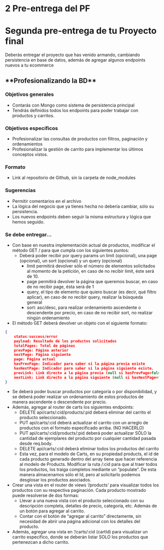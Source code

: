 # 2 Pre-entrega del PF

# **Segunda pre-entrega de tu Proyecto final**

Deberás entregar el proyecto que has venido armando, cambiando persistencia en base de datos, además de agregar algunos endpoints nuevos a tu ecommerce

## \***\*Profesionalizando la BD\*\***

### **Objetivos generales**

- Contarás con Mongo como sistema de persistencia principal
- Tendrás definidos todos los endpoints para poder trabajar con productos y carritos.

### **Objetivos específicos**

- Profesionalizar las consultas de productos con filtros, paginación y ordenamientos
- Profesionalizar la gestión de carrito para implementar los últimos conceptos vistos.

### Formato

- Link al repositorio de Github, sin la carpeta de node_modules

### **Sugerencias**

- Permitir comentarios en el archivo
- La lógica del negocio que ya tienes hecha no debería cambiar, sólo su persistencia.
- Los nuevos endpoints deben seguir la misma estructura y lógica que hemos seguido.

### Se debe entregar…

- Con base en nuestra implementación actual de productos, modificar el método GET / para que cumpla con los siguientes puntos:
  - Deberá poder recibir por query params un limit (opcional), una page (opcional), un sort (opcional) y un query (opcional)
    - limit permitirá devolver sólo el número de elementos solicitados al momento de la petición, en caso de no recibir limit, éste será de 10.
    - page permitirá devolver la página que queremos buscar, en caso de no recibir page, ésta será de 1
    - query, el tipo de elemento que quiero buscar (es decir, qué filtro aplicar), en caso de no recibir query, realizar la búsqueda general
    - sort: asc/desc, para realizar ordenamiento ascendente o descendente por precio, en caso de no recibir sort, no realizar ningún ordenamiento
- El método GET deberá devolver un objeto con el siguiente formato:

```json
{
	status:success/error
	payload: Resultado de los productos solicitados
	totalPages: Total de páginas
	prevPage: Página anterior
	nextPage: Página siguiente
	page: Página actual
	hasPrevPage: Indicador para saber si la página previa existe
	hasNextPage: Indicador para saber si la página siguiente existe.
	prevLink: Link directo a la página previa (null si hasPrevPage=false)
	nextLink: Link directo a la página siguiente (null si hasNextPage=false)
}
```

- Se deberá poder buscar productos por categoría o por disponibilidad, y se deberá poder realizar un ordenamiento de estos productos de manera ascendente o descendente por precio.
- Además, agregar al router de carts los siguientes endpoints:
  - DELETE api/carts/:cid/products/:pid deberá eliminar del carrito el producto seleccionado.
  - PUT api/carts/:cid deberá actualizar el carrito con un arreglo de productos con el formato especificado arriba. (NO HACERLO)
  - PUT api/carts/:cid/products/:pid deberá poder actualizar SÓLO la cantidad de ejemplares del producto por cualquier cantidad pasada desde req.body.
  - DELETE api/carts/:cid deberá eliminar todos los productos del carrito
  - Esta vez, para el modelo de Carts, en su propiedad products, el id de cada producto generado dentro del array tiene que hacer referencia al modelo de Products. Modificar la ruta /:cid para que al traer todos los productos, los traiga completos mediante un “populate”. De esta manera almacenamos sólo el Id, pero al solicitarlo podemos desglosar los productos asociados.
- Crear una vista en el router de views ‘/products’ para visualizar todos los productos con su respectiva paginación. Cada producto mostrado puede resolverse de dos formas:
  - Llevar a una nueva vista con el producto seleccionado con su descripción completa, detalles de precio, categoría, etc. Además de un botón para agregar al carrito.
  - Contar con el botón de “agregar al carrito” directamente, sin necesidad de abrir una página adicional con los detalles del producto.
- Además, agregar una vista en ‘/carts/:cid (cartId) para visualizar un carrito específico, donde se deberán listar SOLO los productos que pertenezcan a dicho carrito.
